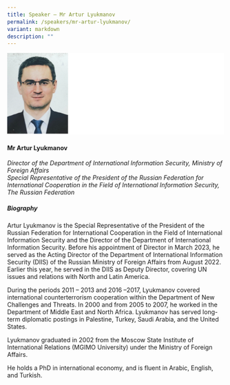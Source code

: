 ```yaml
---
title: Speaker – Mr Artur Lyukmanov
permalink: /speakers/mr-artur-lyukmanov/
variant: markdown
description: ""
---
```

![](/images/2024%20speakers/Mr__Artur_Lyukmanov.png)
#### **Mr Artur Lyukmanov**

*Director of the Department of International Information Security, Ministry of Foreign Affairs <br>
Special Representative of the President of the Russian Federation for International Cooperation in the Field of International Information Security, The Russian Federation*

##### **Biography**
Artur Lyukmanov is the Special Representative of the President of the Russian Federation for International Cooperation in the Field of International Information Security and the Director of the Department of International Information Security. Before his appointment of Director in March 2023, he served as the Acting Director of the Department of International Information Security (DIIS) of the Russian Ministry of Foreign Affairs from August 2022. Earlier this year, he served in the DIIS as Deputy Director, covering UN issues and relations with North and Latin America.

During the periods 2011 – 2013 and 2016 –2017, Lyukmanov covered international counterterrorism cooperation within the Department of New Challenges and Threats. In 2000 and from 2005 to 2007, he worked in the Department of Middle East and North Africa. Lyukmanov has served long-term diplomatic postings in Palestine, Turkey, Saudi Arabia, and the United States.

Lyukmanov graduated in 2002 from the Moscow State Institute of International Relations (MGIMO University) under the Ministry of Foreign Affairs.

He holds a PhD in international economy, and is fluent in Arabic, English, and Turkish.